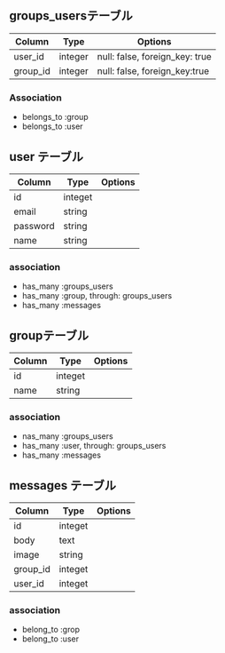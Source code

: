 ## groups_usersテーブル

|Column|Type|Options|
|------|----|-------|
|user_id|integer|null: false, foreign_key: true|
|group_id|integer|null: false, foreign_key:true|

### Association
- belongs_to :group
- belongs_to :user

## user テーブル
|Column|Type|Options|
|------|----|-------|
|id|integet|
|email|string|
|password|string|
|name|string|

### association
- has_many :groups_users
- has_many :group, through: groups_users
- has_many :messages


## groupテーブル
|Column|Type|Options|
|------|----|-------|
|id|integet|
|name|string|

### association
- nas_many :groups_users
- has_many :user, through: groups_users
- has_many :messages


## messages テーブル
 |Column|Type|Options|
|------|----|-------|
|id|integet|
|body|text|
|image|string|
|group_id|integet|
|user_id|integet|

### association
- belong_to :grop
- belong_to :user

